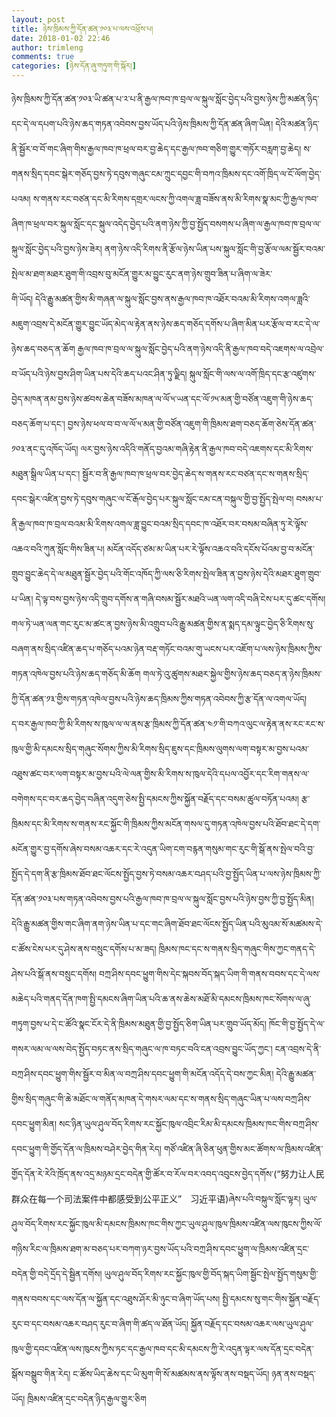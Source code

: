 ```yaml
---
layout: post
title: ཉེས་ཁྲིམས་ཀྱི་དོན་ཚན་༡༠༣་པ་ལས་འཕྲོས་པ། 
date: 2018-01-02 22:46
author: trimleng
comments: true
categories: [ཉེས་དོན་ཞུ་གཏུག་གི་སྐོར།]
---
```

<div class="gmail-para">ཉེས་ཁྲིམས་ཀྱི་དོན་ཚན་༡༠༣་ཡི་ཚན་པ་༢་པ་ནི་རྒྱལ་ཁབ་ཁ་བྲལ་ལ་སྐུལ་སློང་བྱེད་པའི་བྱས་ཉེས་ཀྱི་མཚན་ཉིད་དང་དེ་ལ་དཔག་པའི་ཉེས་ཆད་གཏན་འབེབས་བྱས་ཡོད་པའི་ཉེས་ཁྲིམས་ཀྱི་དོན་ཚན་ཞིག་ཡིན། དེའི་མཚན་ཉིད་ནི་སྦྱོར་བ་བོ་གང་ཞིག་གིས་རྒྱལ་ཁབ་ཁ་ཕྲལ་བར་བྱ་ཆེད་དང་རྒྱལ་ཁབ་གཅིག་གྱུར་གཏོར་བརླག་བྱ་ཆེད། ས་གནས་སྲིད་དབང་སྒེར་གཅོད་བྱས་ཏེ་དབུས་གཞུང་ངམ་ཀྲུང་དབྱང་གི་བཀའ་ཁྲིམས་དང་འགོ་ཁྲིད་ལ་ངོ་ལོག་བྱེད་པའམ། ས་གནས་རང་བཙན་དང་མི་རིགས་དགྲར་ལངས་ཀྱི་འགལ་ཟླ་བཟོས་ནས་མི་རིགས་སྣ་མང་ཀྱི་རྒྱལ་ཁབ་ཞིག་ཁ་ཕྲལ་བར་སྐུལ་སློང་དང་སྐུལ་འདེད་བྱེད་པའི་ནག་ཉེས་ཀྱི་བྱ་སྤྱོད་བསགས་པ་ཞིག་ལ་རྒྱལ་ཁབ་ཁ་བྲལ་ལ་སྐུལ་སློང་བྱེད་པའི་བྱས་ཉེས་ཟེར། ནག་ཉེས་འདི་རིགས་ནི་རྩོལ་ཉེས་ཡིན་པས་སྐུལ་སློང་གི་བྱ་རྩོལ་ལམ་སྦྱོར་བའམ་སྤེལ་མ་ཐག་མཐར་ཐུག་གི་འབྲས་བུ་མངོན་གྱུར་མ་བྱུང་རུང་ནག་ཉེས་གྲུབ་ཟིན་པ་ཞིག་ལ་ཟེར་</div>
<!--more-->གི་ཡོད། དེའི་རྒྱུ་མཚན་གྱིས་མི་གཞན་ལ་སྐུལ་སློང་བྱས་ནས་རྒྱལ་ཁབ་ཁ་འཐོར་བའམ་མི་རིགས་འགལ་ཟླའི་མཇུག་འབྲས་དེ་མངོན་གྱུར་བྱུང་ཡོད་མེད་ལ་རྟེན་ནས་ཉེས་ཆད་གཅོད་དགོས་པ་ཞིག་མིན་པར་རྩོལ་བ་རང་དེ་ལ་ཉེས་ཆད་བཅད་ན་ཆོག རྒྱལ་ཁབ་ཁ་བྲལ་ལ་སྐུལ་སློང་བྱེད་པའི་ནག་ཉེས་འདི་ནི་རྒྱལ་ཁབ་བདེ་འཇགས་ལ་འབྲེལ་བ་ཡོད་པའི་ཉེས་བྱས་ཤིག་ཡིན་པས་དེའི་ཆད་པའང་ཤིན་ཏུ་ལྗིད། སྐུལ་སློང་གི་ལས་ལ་འགོ་ཁྲིད་དང་རྩ་འཛུགས་བྱེད་མཁན་ནམ་བྱས་ཉེས་ཚབས་ཆེན་བཟོས་མཁན་ལ་ལོ་༥་ཡན་དང་ལོ་༡༥་མན་གྱི་བཙོན་འཇུག་གི་ཉེས་ཆད་བཅད་ཆོག་པ་དང་། བྱས་ཉེས་ཕལ་བ་བ་ལ་ལོ་༥་མན་གྱི་བཙོན་འཇུག་གི་ཁྲིམས་ཐག་བཅད་ཆོག་ཅེས་དོན་ཚན་༡༠༣་ནང་དུ་འཁོད་ཡོད། ལར་བྱས་ཉེས་འདིའི་གནོད་བྱའམ་གཞི་རྟེན་ནི་རྒྱལ་ཁབ་བདེ་འཇགས་དང་མི་རིགས་མཐུན་སྒྲིལ་ཡིན་པ་དང་། སྦྱོར་བ་ནི་རྒྱལ་ཁབ་ཁ་ཕྲལ་བར་བྱེད་ཆེད་ས་གནས་རང་བཙན་དང་ས་གནས་སྲིད་དབང་སྒེར་འཛིན་བྱས་ཏེ་དབུས་གཞུང་ལ་ངོ་རྒོལ་བྱེད་པར་སྐུལ་སློང་ངམ་ངན་བསྐུལ་གྱི་བྱ་སྤྱོད་སྤེལ་བ། བསམ་པ་ནི་རྒྱལ་ཁབ་ཁ་བྲལ་བའམ་མི་རིགས་འགལ་ཟླ་བྱུང་བའམ་སྲིད་དབང་ཁ་འཐོར་བར་བསམ་བཞིན་ཏུ་རེ་ལྟོས་འཆའ་བའི་ཀུན་སློང་གིས་ཟིན་པ། མངོན་འདོད་ཙམ་མ་ཡིན་པར་རེ་ལྟོས་འཆའ་བའི་དངོས་པོའམ་བྱ་བ་མངོན་གྲུབ་བྱུང་ཆེད་དེ་ལ་མཐུན་སྦྱོར་བྱེད་པའི་གོང་འཁོད་ཀྱི་ལས་ཅི་རིགས་སྤེལ་ཟིན་ན་བྱས་ཉེས་དེའི་མཐར་ཐུག་གྲུབ་པ་ཡིན། དེ་ལྟ་བས་བྱས་ཉེས་འདི་གྲུབ་དགོས་ན་གཞི་བསམ་སྦྱོར་མཐའི་ཡན་ལག་འདི་བཞི་ངེས་པར་དུ་ཚང་དགོས། གལ་ཏེ་ཡན་ལན་གང་རུང་མ་ཚང་ན་བྱས་ཉེས་མི་འགྲུབ་པའི་རྒྱུ་མཚན་གྱིས་ན་སྨད་དམ་ལྟུང་བྱེད་ཅི་རིགས་སུ་བཞག་ནས་སྲིད་འཛིན་ཆད་པ་གཅོད་པའམ་ཉེན་བརྡ་གཏོང་བའམ་གུ་ཡངས་པར་འཇོག་པ་ལས་ཉེས་ཁྲིམས་ཀྱིས་གཏན་འཁེལ་བྱས་པའི་ཉེས་ཆད་གཅོད་མི་ཆོག གལ་ཏེ་འུ་ཚུགས་མཐར་སྐྱེལ་གྱིས་ཉེས་ཆད་བཅད་ན་ཉེས་ཁྲིམས་ཀྱི་དོན་ཚན་༡༣་གྱིས་གཏན་འཁེལ་བྱས་པའི་ཉེས་ཆད་ཁྲིམས་ཀྱིས་གཏན་འབེབས་ཀྱི་རྩ་དོན་ལ་འགལ་ཡོད།
<div class="gmail-para">ད་བར་རྒྱལ་ཁབ་ཀྱི་མི་རིགས་ས་ཁུལ་ལ་ལ་ནས་རྩ་ཁྲིམས་ཀྱི་དོན་ཚན་༤༡་གི་བཀའ་ལུང་ལ་རྟེན་ནས་རང་རང་ས་ཁུལ་གྱི་མི་དམངས་སྲིད་གཞུང་སོགས་ཀྱིས་མི་རིགས་སྲིད་ཇུས་དང་ཁྲིམས་ལུགས་ལག་བསྟར་མ་བྱས་པའམ་འཐུས་ཚང་བར་ལག་བསྟར་མ་བྱས་པའི་ལེ་ལན་གྱིས་མི་རིགས་ས་ཁུལ་དེའི་དཔལ་འབྱོར་དང་རིག་གནས་ལ་བགེགས་དང་བར་ཆད་བྱེད་བཞིན་འདུག་ཅེས་སྤྱི་དམངས་ཀྱིས་སྐྱོན་བརྗོད་དང་བསམ་ཚུལ་བཏོན་པའམ། རྩ་ཁྲིམས་དང་མི་རིགས་ས་གནས་རང་སྐྱོང་གི་ཁྲིམས་ཀྱིས་མངོན་གསལ་དུ་གཏན་འཁེལ་བྱས་པའི་ཐོབ་ཐང་དེ་དག་མངོན་གྱུར་བྱ་དགོས་ཞེས་བསམ་འཆར་དང་རེ་འདུན་ཡིག་ངག་བརྙན་གསུམ་གང་རུང་གི་སྒོ་ནས་སྤེལ་བའི་བྱ་སྤྱོད་དེ་དག་ནི་རྩ་ཁྲིམས་ཐོབ་ཐང་ལོངས་སྤྱོད་བྱས་ཏེ་བསམ་འཆར་བཤད་པའི་བྱ་སྤྱོད་ཡིན་པ་ལས་ཉེས་ཁྲིམས་ཀྱི་དོན་ཚན་༡༠༣་པས་གཏན་འབེབས་བྱས་པའི་རྒྱལ་ཁབ་ཁ་བྲལ་ལ་སྐུལ་སློང་བྱས་པའི་ཉེས་བྱས་ཀྱི་བྱ་སྤྱོད་མིན། དེའི་རྒྱུ་མཚན་གྱིས་གང་ཞིག་ནག་ཉེས་ཡིན་པ་དང་གང་ཞིག་ཐོབ་ཐང་ལོངས་སྤྱོད་ཡིན་པའི་མུའམ་སོ་མཚམས་དེ་ང་ཚོས་ངེས་པར་དུ་ཤེས་ནས་བསྲུང་དགོས་པ་མ་ཟད། ཁྲིམས་ཁང་དང་ས་གནས་སྲིད་གཞུང་གིས་ཀྱང་གནད་དེ་ཤེས་པའི་སྒོ་ནས་བསྲུང་དགོས། བཀྲ་ཤིས་དབང་ཕྱུག་གིས་དེང་སྐབས་བོད་སྐད་ཡིག་གི་གནས་བབས་དང་དེ་ལས་མཆེད་པའི་གནད་དོན་ཁག་སྤྱི་དམངས་ཞིག་ཡིན་པའི་ཆ་ནས་ཆེས་མཐོ་མི་དམངས་ཁྲིམས་ཁང་སོགས་ལ་ཞུ་གཏུག་བྱས་པ་དེ་ང་ཚོའི་སྣང་ངོར་དེ་ནི་ཁྲིམས་མཐུན་གྱི་བྱ་སྤྱོད་ཅིག་ཡིན་པར་གྲུབ་ཡོད་མོད། ཁོང་གི་བྱ་སྤྱོད་དེ་ལ་གསར་ལམ་ལ་ལས་བེད་སྤྱོད་བཏང་ནས་སྲིད་གཞུང་ལ་ཁ་བཏང་བའི་ངན་འབྲས་བྱུང་ཡོད་ཀྱང་། ངན་འབྲས་དེ་ནི་བཀྲ་ཤིས་དབང་ཕྱུག་གིས་སྦྱོར་བ་མིན་ལ་བཀྲ་ཤིས་དབང་ཕྱུག་གི་མངོན་འདོད་དེ་བས་ཀྱང་མིན། དེའི་རྒྱུ་མཚན་གྱིས་སྲིད་གཞུང་གི་ཆེ་མཐོང་ལ་གནོད་མཁན་དེ་གསར་ལམ་དང་ས་གནས་སྲིད་གཞུང་ཡིན་པ་ལས་བཀྲ་ཤིས་དབང་ཕྱུག་མིན། སང་ཉིན་ཡུལ་ཤུལ་བོད་རིགས་རང་སྐྱོང་ཁུལ་འབྲིང་རིམ་མི་དམངས་ཁྲིམས་ཁང་གིས་བཀྲ་ཤིས་དབང་ཕྱུག་གི་གྱོད་དོན་ལ་ཁྲིམས་བཤེར་བྱེད་གིན་རེད། གཙོ་འཛིན་ཞི་ཅིན་ཕུན་གྱིས་མང་ཚོགས་ལ་ཁྲིམས་འཛིན་གྱོད་དོན་རེ་རེའི་ཁྲོད་ནས་འདྲ་མཉམ་དྲང་བདེན་གྱི་ཚོར་བ་རོལ་བར་འབད་འབུངས་བྱེད་དགོས་(“努力让人民群众在每一个司法案件中都感受到公平正义”　习近平语)ཞེས་པའི་བསྐུལ་སློང་ལྟར། ཡུལ་ཤུལ་བོད་རིགས་རང་སྐྱོང་ཁུལ་མི་དམངས་ཁྲིམས་ཁང་གིས་ཀྱང་ཡུལ་ཤུལ་ཁུལ་ཁྲིམས་འཛིན་ལས་ཁུངས་ཀྱིས་ལོ་གཉིས་རིང་ལ་ཁྲིམས་ཐག་མ་བཅད་པར་བཀག་ཉར་བྱས་ཡོད་པའི་བཀྲ་ཤིས་དབང་ཕྱུག་ལ་ཁྲིམས་འཛིན་དྲང་བདེན་གྱི་བདེ་དྲོད་དེ་སྦྱིན་དགོས། ཡུལ་ཤུལ་བོད་རིགས་རང་སྐྱོང་ཁུལ་གྱི་བོད་སྐད་ཡིག་སྦྱོང་སྤེལ་སྤྱོད་གསུམ་གྱི་གནས་བབས་དང་ལས་དོན་ལ་སྐྱོན་དང་འཐུས་ཤོར་མི་ཉུང་བ་ཞིག་ཡོད་པས། སྤྱི་དམངས་སུ་གང་གིས་སྐྱོན་བརྗོད་རུང་བ་དང་བསམ་འཆར་བཤད་རུང་བ་ཞིག་གི་ཚད་ལ་ཐོན་ཡོད། སྐྱོན་བརྗོད་དང་བསམ་འཆར་ལས་ཡུལ་ཤུལ་ཁུལ་གྱི་དབང་འཛིན་ལས་ཁུངས་ཀྱིས་ཏང་དང་རྒྱལ་ཁབ་དང་མི་དམངས་ཀྱི་རེ་འདུན་ལྟར་ལས་དོན་དྲང་བདེན་སྒོས་བསྒྲུབ་གིན་རེད། ང་ཚོས་ཡིད་ཆེས་དང་ཡི་མུག་གི་སོ་མཚམས་ནས་ལྟོས་ནས་བསྡད་ཡོད། ཉན་ནས་བསྡད་ཡོད། ཁྲིམས་འཛིན་དྲང་བདེན་ཉིད་རྒྱལ་གྱུར་ཅིག</div>
